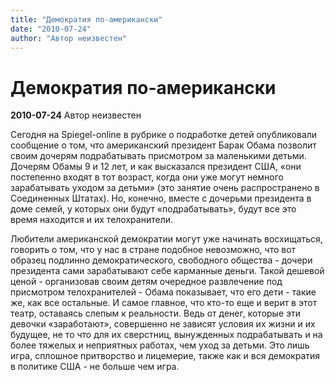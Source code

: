 ```yaml
---
title: "Демократия по-американски"
date: "2010-07-24"
author: "Автор неизвестен"
---
```


# Демократия по-американски

**2010-07-24** Автор неизвестен

Сегодня на Spiegel-online в рубрике о подработке детей опубликовали сообщение о том, что американский президент Барак Обама позволит своим дочерям подрабатывать присмотром за маленькими детьми. Дочерям Обамы 9 и 12 лет, и как высказался президент США, «они постепенно входят в тот возраст, когда они уже могут немного зарабатывать уходом за детьми» (это занятие очень распространено в Соединенных Штатах). Но, конечно, вместе с дочерьми президента в доме семей, у которых они будут «подрабатывать», будут все это время находится и их телохранители.

Любители американской демократии могут уже начинать восхищаться, говорить о том, что у нас в стране подобное невозможно, что вот образец подлинно демократического, свободного общества - дочери президента сами зарабатывают себе карманные деньги. Такой дешевой ценой - организовав своим детям очередное развлечение под присмотром телохранителей - Обама показывает, что его дети - такие же, как все остальные. И самое главное, что кто-то еще и верит в этот театр, оставаясь слепым к реальности. Ведь от денег, которые эти девочки «заработают», совершенно не зависят условия их жизни и их будущее, не то что для их сверстниц, вынужденных подрабатывать и на более тяжелых и неприятных работах, чем уход за детьми. Это лишь игра, сплошное притворство и лицемерие, также как и вся демократия в политике США - не больше чем игра.